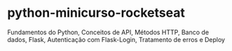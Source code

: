 # python-minicurso-rocketseat
Fundamentos do Python, Conceitos de API, Métodos HTTP, Banco de dados, Flask, Autenticação com Flask-Login, Tratamento de erros e Deploy
